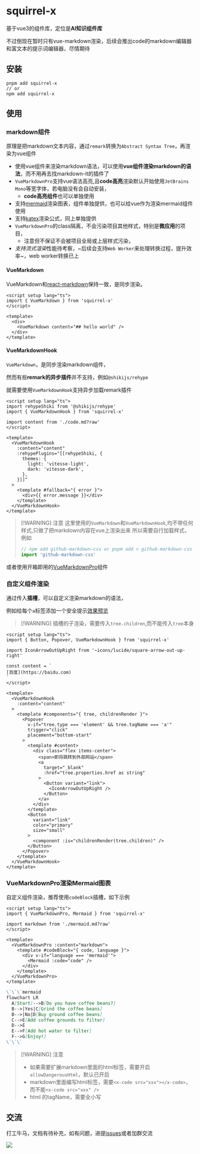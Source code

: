 # squirrel-x

基于vue3的组件库，定位是**AI知识组件库**

不过倒现在暂时只有vue-markdown渲染，后续会推出code的markdown编辑器和富文本的提示词编辑器，尽情期待

## 安装

```plaintext
pnpm add squirrel-x
// or
npm add squirrel-x
```

## 使用

### markdown组件

原理是把markdown文本内容，通过`remark`转换为`Abstract Syntax Tree`，再渲染为vue组件

* 使用vue组件来渲染markdown语法，可以使用**vue组件渲染markdown的语法**，而不用再去找markdown-it的插件了
* `VueMarkdownPro`支持vue语法高亮,且**code高亮**渲染默认开始使用`JetBrains Mono`等宽字体，若电脑没有会自动安装，
  * **code高亮组件**也可以单独使用
* 支持[mermaid](https://mermaid.js.org/)渲染图表，组件单独提供，也可以给vue作为渲染mermaid组件使用
* 支持[katex](https://github.com/KaTeX/KaTeX)渲染公式，同上单独提供
* `VueMarkdownPro`的class隔离，不会污染项目其他样式，特别是**微应用**的项目，
  * 注意但不保证不会被项目全局或上层样式污染，
* *支持流式渲染*性能待考察，~后续会支持`Web Worker`来处理转换过程，提升效率~，web worker转换已上

#### VueMarkdown

VueMarkdown和[react-markdown](https://github.com/remarkjs/react-markdown?tab=readme-ov-file#use)保持一致，是同步渲染。

```vue
<script setup lang="ts">
import { VueMarkdown } from 'squirrel-x'
</script>

<template>
  <div>
    <VueMarkdown content="## hello world" />
  </div>
</template>
```

#### VueMarkdownHook

`VueMarkdown`，是同步渲染markdown组件，

然而有些**remark的异步插件**并不支持，例如`@shikijs/rehype`

就需要使用`VueMarkdownHook`支持异步加载remark插件

```vue
<script setup lang="ts">
import rehypeShiki from '@shikijs/rehype'
import { VueMarkdownHook } from 'squirrel-x'

import content from './code.md?raw'
</script>

<template>
  <VueMarkdownHook
    :content="content"
    :rehypePlugins="[[rehypeShiki, {
      themes: {
        light: 'vitesse-light',
        dark: 'vitesse-dark',
      },
    }]]"
  >
    <template #fallback="{ error }">
      <div>{{ error.message }}</div>
    </template>
  </VueMarkdownHook>
</template>
```

> [!WARNING] 注意
> 这里使用的`VueMarkdown`和`VueMarkdownHook`,均不带任何样式,只做了把markdown内容在vue上渲染出来
> 所以需要自行加载样式，例如
>
> ```js
> // npm add github-markdown-css or pnpm add > github-markdown-css
> import 'github-markdown-css'
> ```

或者使用开箱即用的[VueMarkdownPro](/markdown/vue-markdown-pro)组件



### 自定义组件渲染

通过传入**插槽**，可以自定义渲染markdown的语法，

例如给每个`a`标签添加一个安全提示[效果预览](http://squirrelx.hi9527.ren/markdown/vue-markdown)

> [!WARNING] 插槽的子渲染，需要传入`tree.children`,而不能传入`tree`本身

```vue
<script setup lang="ts">
import { Button, Popover, VueMarkdownHook } from 'squirrel-x'

import IconArrowOutUpRight from '~icons/lucide/square-arrow-out-up-right'

const content = `
[百度](https://baidu.com)
`
</script>

<template>
  <VueMarkdownHook
    :content="content"
  >
    <template #components="{ tree, childrenRender }">
      <Popover
        v-if="tree.type === 'element' && tree.tagName === 'a'"
        trigger="click"
        placement="bottom-start"
      >
        <template #content>
          <div class="flex items-center">
            <span>即将跳转到外部网站</span>
            <a
              target="_blank"
              :href="tree.properties.href as string"
            >
              <Button variant="link">
                <IconArrowOutUpRight />
              </Button>
            </a>
          </div>
        </template>
        <Button
          variant="link"
          color="primary"
          size="small"
        >
          <component :is="childrenRender(tree.children)" />
        </Button>
      </Popover>
    </template>
  </VueMarkdownHook>
</template>

```


### VueMarkdownPro渲染Mermaid图表

自定义组件渲染，推荐使用`codeBlock`插槽，如下示例

```vue
<script setup lang="ts">
import { VueMarkdownPro, Mermaid } from 'squirrel-x'

import markdown from './mermaid.md?raw'
</script>

<template>
  <VueMarkdownPro :content="markdown">
    <template #codeBlock="{ code, language }">
      <div v-if="language === 'mermaid'">
        <Mermaid :code="code" />
      </div>
    </template>
  </VueMarkdownPro>
</template>

```

```md
\`\`\`mermaid
flowchart LR
  A[Start]-->B[Do you have coffee beans?]
  B-->|Yes|C[Grind the coffee beans]
  B-->|No|D[Buy ground coffee beans]
  C-->E[Add coffee grounds to filter]
  D-->E
  E-->F[Add hot water to filter]
  F-->G[Enjoy!]
\`\`\`
```

> [!WARNING] 注意
> * 如果需要扩展markdown里面的html标签，需要开启`allowDangerousHtml`，默认已开启
> * markdown里面编写html标签，需要`<x-code src="xxx"></x-code>`，而不能`<x-code src="xxx" />`
> * html 的tagName，需要全小写


## 交流

打工牛马，文档有待补充，如有问题，进提[issues](https://github.com/hi9527-x/squirrel-x/issues)或者加群交流

![](http://squirrelx.hi9527.ren/wx-chat.png?x-oss-process=image/resize,w_360/format,webp)